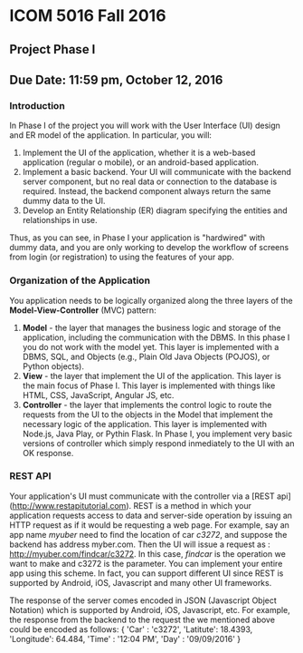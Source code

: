 # ICOM 5016 Fall 2016
## Project Phase I
## Due Date: 11:59 pm, October 12, 2016 
### Introduction
In Phase I of the project you will work with the User Interface (UI) design and ER model of the application. In particular, you will:

1. Implement the UI of the application, whether it is a web-based application (regular o mobile), or an android-based application. 
2. Implement a basic backend.  Your UI will communicate with the backend server component, but no real data or connection to the database is required. Instead, the backend component always return the same dummy data to the UI. 
3. Develop an Entity Relationship (ER) diagram specifying the entities and relationships in use. 

Thus, as you can see, in Phase I your application is "hardwired" with dummy data, and you are only working to develop the workflow of screens from login (or registration) to using the features of your app.

### Organization of the Application
You application needs to be logically organized along the three layers of the **Model-View-Controller** (MVC) pattern:

1. **Model** - the layer that manages the business logic and storage of the application, including the communication with the DBMS. In this phase I you do not work with the model yet. This layer is implemented with a DBMS, SQL, and Objects (e.g., Plain Old Java Objects (POJOS), or Python objects). 
2. **View** - the layer that implement the UI of the application. This layer is the main focus of Phase I. This layer is implemented with things like HTML, CSS, JavaScript, Angular JS, etc. 
3. **Controller** - the layer that implements the control logic to route the requests from the UI to the objects in the Model that implement the necessary logic of the application. This layer is implemented with Node.js, Java Play, or Pythin Flask. In Phase I, you implement very basic versions of controller which simply respond inmediately to the UI with an OK response.  

### REST API
Your application's UI must communicate with the controller via a [REST api] (http://www.restapitutorial.com). REST is a method in which your application requests access to data and server-side operation by issuing an HTTP request as if it would be requesting a web page. For example, say an app name *myuber* need to find the location of car *c3272*, and suppose the backend has address myber.com. Then the UI will issue a request as : http://myuber.com/findcar/c3272. In this case, *findcar* is the operation we want to make and c3272 is the parameter. You can implement your entire app using this scheme. In fact, you can support different UI since REST is supported by Android, iOS, Javascript and many other UI frameworks. 

The response of the server comes encoded in JSON (Javascript Object Notation) which is supported by Android, iOS, Javascript, etc. For example, the response from the backend to the request the we mentioned above could be encoded as follows:
{
  'Car' : 'c3272',
  'Latitute': 18.4393,
  'Longitude': 64.484,
  'Time' : '12:04 PM',
  'Day' : '09/09/2016'
}



